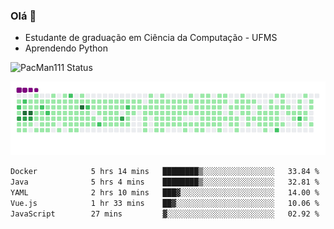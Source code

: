 ### Olá 👋

- Estudante de graduação em Ciência da Computação - UFMS
- Aprendendo Python

![PacMan111 Status](https://github-readme-stats.vercel.app/api?username=pacman111&show_icons=true&theme=gruvbox)
<!--[![Top Linguagens](https://github-readme-stats.vercel.app/api/top-langs/?username=pacman111&layout=compact)](https://github.com/anuraghazra/github-readme-stats) 
-->

![snake gif](https://github.com/PacMan111/PacMan111/blob/output/github-contribution-grid-snake.gif)

<!--START_SECTION:waka-->

```txt
Docker            5 hrs 14 mins   ████████▒░░░░░░░░░░░░░░░░   33.84 %
Java              5 hrs 4 mins    ████████▒░░░░░░░░░░░░░░░░   32.81 %
YAML              2 hrs 10 mins   ███▓░░░░░░░░░░░░░░░░░░░░░   14.00 %
Vue.js            1 hr 33 mins    ██▓░░░░░░░░░░░░░░░░░░░░░░   10.06 %
JavaScript        27 mins         ▓░░░░░░░░░░░░░░░░░░░░░░░░   02.92 %
```

<!--END_SECTION:waka-->
